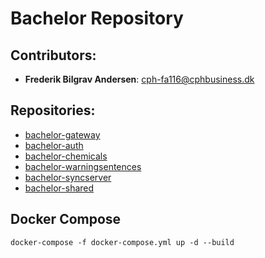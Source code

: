# Bachelor Repository #

## Contributors:

- **Frederik Bilgrav Andersen**: cph-fa116@cphbusiness.dk

## Repositories:

- [bachelor-gateway](https://github.com/FrederikBA/bachelor-gateway)
- [bachelor-auth](https://github.com/FrederikBA/bachelor-auth)
- [bachelor-chemicals](https://github.com/FrederikBA/bachelor-chemicals)
- [bachelor-warningsentences](https://github.com/FrederikBA/bachelor-warningsentences)
- [bachelor-syncserver](https://github.com/FrederikBA/bachelor-syncserver)
- [bachelor-shared](https://github.com/FrederikBA/bachelor-shared)


## Docker Compose
```docker-compose -f docker-compose.yml up -d --build```